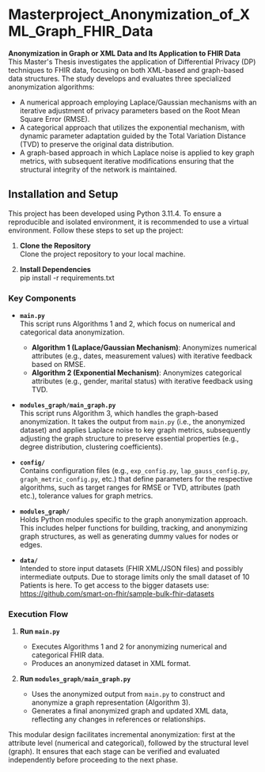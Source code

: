 # Masterproject_Anonymization_of_XML_Graph_FHIR_Data


**Anonymization in Graph or XML Data and Its Application to FHIR Data**  
This Master's Thesis investigates the application of Differential Privacy (DP) techniques to FHIR data, focusing on both XML-based and graph-based data structures. The study develops and evaluates three specialized anonymization algorithms:  
- A numerical approach employing Laplace/Gaussian mechanisms with an iterative adjustment of privacy parameters based on the Root Mean Square Error (RMSE).  
- A categorical approach that utilizes the exponential mechanism, with dynamic parameter adaptation guided by the Total Variation Distance (TVD) to preserve the original data distribution.  
- A graph-based approach in which Laplace noise is applied to key graph metrics, with subsequent iterative modifications ensuring that the structural integrity of the network is maintained.

## Installation and Setup

This project has been developed using Python 3.11.4. To ensure a reproducible and isolated environment, it is recommended to use a virtual environment. Follow these steps to set up the project:

1. **Clone the Repository**  
   Clone the project repository to your local machine.

2. **Install Dependencies**  
   pip install -r requirements.txt



### Key Components

- **`main.py`**  
  This script runs Algorithms 1 and 2, which focus on numerical and categorical data anonymization.  
  - **Algorithm 1 (Laplace/Gaussian Mechanism)**: Anonymizes numerical attributes (e.g., dates, measurement values) with iterative feedback based on RMSE.  
  - **Algorithm 2 (Exponential Mechanism)**: Anonymizes categorical attributes (e.g., gender, marital status) with iterative feedback using TVD.

- **`modules_graph/main_graph.py`**  
  This script runs Algorithm 3, which handles the graph-based anonymization. It takes the output from `main.py` (i.e., the anonymized dataset) and applies Laplace noise to key graph metrics, subsequently adjusting the graph structure to preserve essential properties (e.g., degree distribution, clustering coefficients).

- **`config/`**  
  Contains configuration files (e.g., `exp_config.py`, `lap_gauss_config.py`, `graph_metric_config.py`, etc.) that define parameters for the respective algorithms, such as target ranges for RMSE or TVD, attributes (path etc.), tolerance values for graph metrics.

- **`modules_graph/`**  
  Holds Python modules specific to the graph anonymization approach. This includes helper functions for building, tracking, and anonymizing graph structures, as well as generating dummy values for nodes or edges.

- **`data/`**  
  Intended to store input datasets (FHIR XML/JSON files) and possibly intermediate outputs. Due to storage limits only the small dataset of 10 Patients is here.
  To get access to the bigger datasets use: https://github.com/smart-on-fhir/sample-bulk-fhir-datasets


### Execution Flow

1. **Run `main.py`**  
   - Executes Algorithms 1 and 2 for anonymizing numerical and categorical FHIR data.  
   - Produces an anonymized dataset in XML format.

2. **Run `modules_graph/main_graph.py`**  
   - Uses the anonymized output from `main.py` to construct and anonymize a graph representation (Algorithm 3).  
   - Generates a final anonymized graph and updated XML data, reflecting any changes in references or relationships.

This modular design facilitates incremental anonymization: first at the attribute level (numerical and categorical), followed by the structural level (graph). It ensures that each stage can be verified and evaluated independently before proceeding to the next phase.
